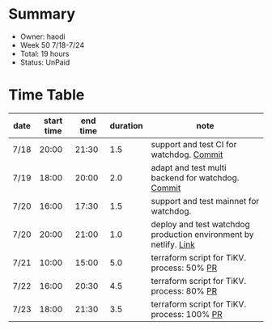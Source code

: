 # Summary
* Owner: haodi
* Week 50 7/18-7/24
* Total:  19 hours
* Status: UnPaid

# Time Table
| date  | start time  | end time | duration  |  note |
|---|---|---|---|---|
| 7/18 | 20:00 | 21:30 | 1.5 | support and test CI for watchdog. [Commit](https://github.com/jhd2best/watchdog/commit/0d1b3fdf76189e76d14cd84044bf7b46b7d0e842) |
| 7/19 | 18:00 | 20:00 | 2.0 | adapt and test multi backend for watchdog. [Commit](https://github.com/jhd2best/watchdog-frontend/commit/0b26e432a2897c20a32b8afbb356be68d1a2be44) |
| 7/20 | 16:00 | 17:30 | 1.5 | support and test mainnet for watchdog. |
| 7/20 | 20:00 | 21:00 | 1.0 | deploy and test watchdog production environment by netlify. [Link](https://v2.watchdog.hmny.io/) |
| 7/21 | 10:00 | 15:00 | 5.0 | terraform script for TiKV. process: 50% [PR](https://github.com/harmony-one/elastic-rpc-infra/pull/2) |
| 7/22 | 16:00 | 20:30 | 4.5 | terraform script for TiKV. process: 80% [PR](https://github.com/harmony-one/elastic-rpc-infra/pull/2) |
| 7/23 | 18:00 | 21:30 | 3.5 | terraform script for TiKV. process: 100% [PR](https://github.com/harmony-one/elastic-rpc-infra/pull/2) |